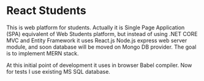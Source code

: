 # React Students

This is web platform for students. Actually it is Single Page Application (SPA) equivalent of Web Students platform, but instead of using .NET CORE MVC and Entity Framework it uses React.js Node.js express web server module, and soon database will be moved on Mongo DB provider. The goal is to implement MERN stack.

At this initial point of development it uses in browser Babel compiler. Now for tests I use existing MS SQL database.

